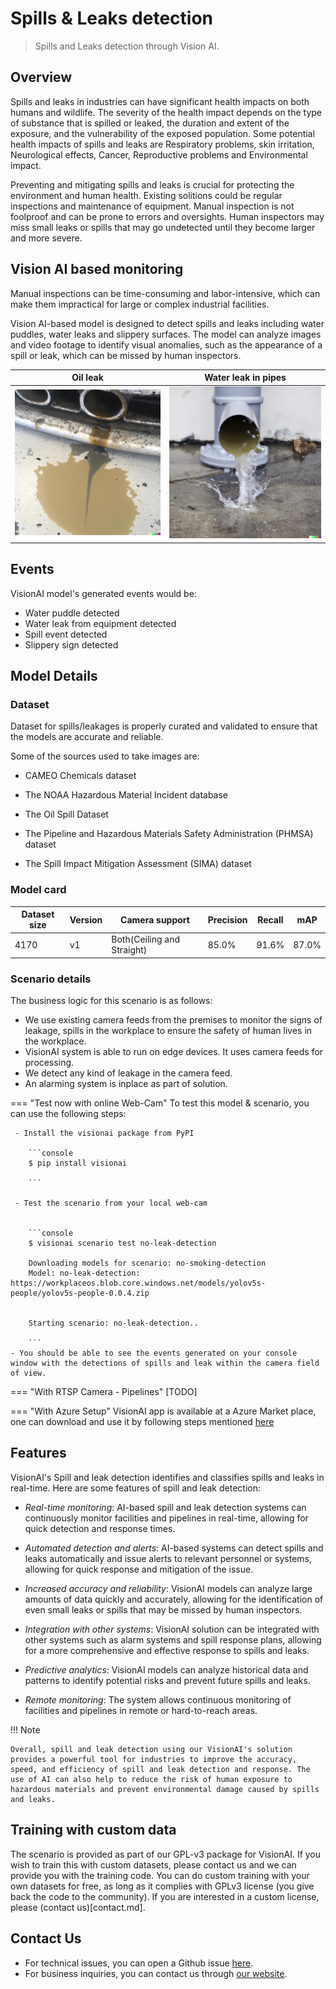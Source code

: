 # **Spills & Leaks detection**

> Spills and Leaks detection through Vision AI.

## Overview
Spills and leaks in industries can have significant health impacts on both humans and wildlife. The severity of the health impact depends on the type of substance that is spilled or leaked, the duration and extent of the exposure, and the vulnerability of the exposed population. Some potential health impacts of spills and leaks are Respiratory problems, skin irritation, Neurological effects, Cancer, Reproductive problems and Environmental impact.

Preventing and mitigating spills and leaks is crucial for protecting the environment and human health. Existing solitions could be regular inspections and maintenance of equipment. Manual inspection is not foolproof and can be prone to errors and oversights. Human inspectors may miss small leaks or spills that may go undetected until they become larger and more severe.



## Vision AI based monitoring
Manual inspections can be time-consuming and labor-intensive, which can make them impractical for large or complex industrial facilities.


Vision AI-based model is designed to detect spills and leaks including water puddles, water leaks and slippery surfaces. The model can analyze images and video footage to identify visual anomalies, such as the appearance of a spill or leak, which can be missed by human inspectors.

  Oil leak            |  Water leak in pipes
    :-------------------------:|:-------------------------:
    ![oil leak](https://github.com/visionify/visionai-images/raw/main/visionai-images/oil-leakage.png)  |  ![water leak](https://github.com/visionify/visionai-images/raw/main/visionai-images/water-leakage.png)

## Events
  
  VisionAI model's generated events would be:

  - Water puddle detected
  -  Water leak from equipment detected
  - Spill event detected
  -  Slippery sign detected

## Model Details

### Dataset
Dataset for spills/leakages is properly curated and validated to ensure that the models are accurate and reliable. 

Some of the sources used to take images are:

- CAMEO Chemicals dataset
- The NOAA Hazardous Material Incident database
- The Oil Spill Dataset

- The Pipeline and Hazardous Materials Safety Administration (PHMSA) dataset

- The Spill Impact Mitigation Assessment (SIMA) dataset


### Model card

 <div class="table">
    <table class="fl-table">
        <thead>
        <tr><th>Dataset size</th>
            <th>Version</th>
            <th>Camera support</th>
            <th>Precision</th>
            <th>Recall</th>
            <th> mAP  </th>  
        </thead>
        <tbody>
        <tr>
            <td>4170</td>
            <td>v1</td>
            <td>Both(Ceiling and Straight)</td>
            <td>85.0% </td>
            <td>91.6% </td>
            <td>87.0% </td>
        </tr>
        </tbody>
    </table>
</div>

### Scenario details

The business logic for this scenario is as follows: 

- We use existing camera feeds from the premises to monitor the signs of leakage, spills in the workplace to ensure the safety of human lives in the workplace. 
- VisionAI system is able to run on edge devices. It uses camera feeds for processing. 
- We detect any kind of leakage in the camera feed.
- An alarming system is inplace as part of solution.



=== "Test now with online Web-Cam"
     To test this model & scenario, you can use the following steps:

     - Install the visionai package from PyPI
     
        ```console
        $ pip install visionai
        
        ```
     
     - Test the scenario from your local web-cam
     

        ```console
        $ visionai scenario test no-leak-detection

        Downloading models for scenario: no-smoking-detection
        Model: no-leak-detection: https://workplaceos.blob.core.windows.net/models/yolov5s-people/yolov5s-people-0.0.4.zip
        

        Starting scenario: no-leak-detection..

        ```
    - You should be able to see the events generated on your console window with the detections of spills and leak within the camera field of view.

=== "With RTSP Camera - Pipelines"
     [TODO]
 
=== "With Azure Setup"
     VisionAI app is available at a Azure Market place, one can download and use it by following steps mentioned [here](../overview/azure-managed-app.md)



## Features

VisionAI's Spill and leak detection  identifies and classifies spills and leaks in real-time. Here are some features of spill and leak detection:

- *Real-time monitoring*: AI-based spill and leak detection systems can continuously monitor facilities and pipelines in real-time, allowing for quick detection and response times.

- *Automated detection and alerts*: AI-based systems can detect spills and leaks automatically and issue alerts to relevant personnel or systems, allowing for quick response and mitigation of the issue.

- *Increased accuracy and reliability*: VisionAI models can analyze large amounts of data quickly and accurately, allowing for the identification of even small leaks or spills that may be missed by human inspectors.

- *Integration with other systems*: VisionAI solution can be integrated with other systems such as alarm systems and spill response plans, allowing for a more comprehensive and effective response to spills and leaks.

- *Predictive analytics*: VisionAI models  can analyze historical data and patterns to identify potential risks and prevent future spills and leaks.

- *Remote monitoring*:  The system allows continuous monitoring of facilities and pipelines in remote or hard-to-reach areas.

!!! Note

    Overall, spill and leak detection using our VisionAI's solution provides a powerful tool for industries to improve the accuracy, speed, and efficiency of spill and leak detection and response. The use of AI can also help to reduce the risk of human exposure to hazardous materials and prevent environmental damage caused by spills and leaks.


## Training with custom data

The scenario is provided as part of our GPL-v3 package for VisionAI. If you wish to train this with custom datasets, please contact us and we can provide you with the training code. You can do custom training with your own datasets for free, as long as it complies with GPLv3 license (you give back the code to the community). If you are interested in a custom license, please (contact us)[contact.md].


## Contact Us

- For technical issues, you can open a Github issue [here](https://github.com/visionify/visionai).
- For business inquiries, you can contact us through [our website](https://visionify.ai/contact).